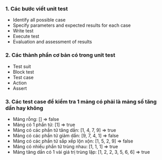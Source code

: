 ### 1. Các bước viết unit test
- Identify all possible case
- Specify parameters and expected results for each case
- Write test
- Execute test
- Evaluation and assessment of results
### 2. Các thành phần cơ bản có trong unit test
- Test suit
- Block test
- Test case
- Action
- Assert
### 3. Các test case để kiểm tra 1 mảng có phải là mảng số tăng dần hay không
- Mảng rỗng: [] => false
- Mảng có 1 phần tử: [1] => true
- Mảng có các phần tử tăng dần: [1, 4, 7, 9] => true
- Mảng có các phần tử giảm dần: [9, 7, 4, 1] => false
- Mảng có các phần tử sắp xếp lộn xộn: [1, 5, 2, 9] => false
- Mảng có nhiều phần tử trùng nhau: [1, 1, 1] => true
- Mảng tăng dần có 1 vài giá trị trùng lặp: [1, 2, 2, 3, 5, 6, 6] => true